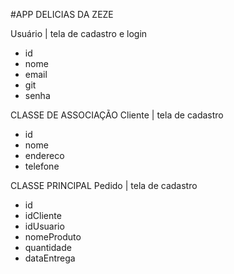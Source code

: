 #APP DELICIAS DA ZEZE

Usuário | tela de cadastro e login
- id
- nome
- email
- git
- senha


CLASSE DE ASSOCIAÇÃO
Cliente | tela de cadastro
- id
- nome 
- endereco
- telefone


CLASSE PRINCIPAL
Pedido | tela de cadastro
- id
- idCliente
- idUsuario
- nomeProduto
- quantidade
- dataEntrega 